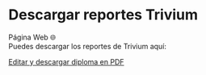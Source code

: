 # Descargar reportes Trivium
Página Web 🌐
<br>
Puedes descargar los reportes de Trivium aquí:

[Editar y descargar diploma en PDF](https://migvalera.github.io/diplomas-trivium/index.html)
